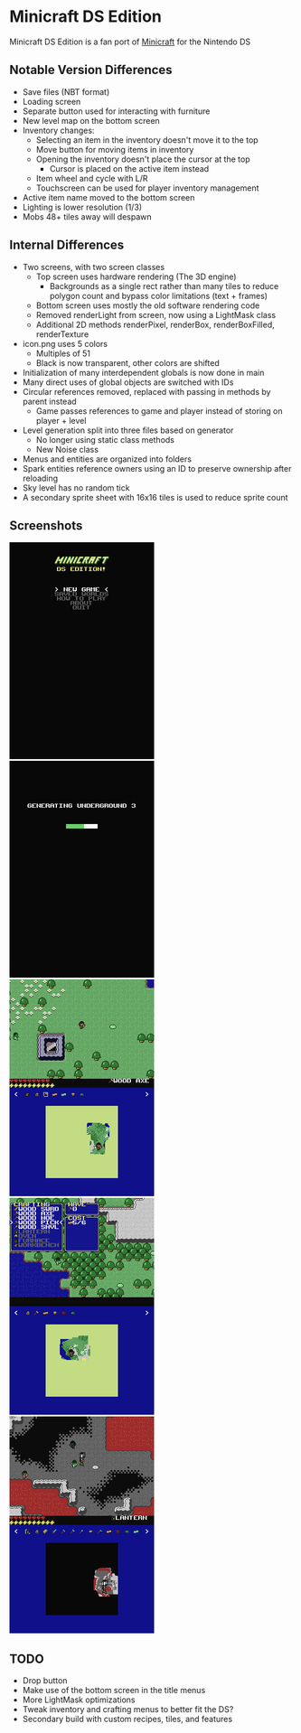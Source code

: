 # Minicraft DS Edition

Minicraft DS Edition is a fan port of [Minicraft](https://wikipedia.org/wiki/Minicraft) for the Nintendo DS

## Notable Version Differences

- Save files (NBT format)
- Loading screen
- Separate button used for interacting with furniture
- New level map on the bottom screen
- Inventory changes:
  - Selecting an item in the inventory doesn't move it to the top
  - Move button for moving items in inventory
  - Opening the inventory doesn't place the cursor at the top
    - Cursor is placed on the active item instead
  - Item wheel and cycle with L/R
  - Touchscreen can be used for player inventory management
- Active item name moved to the bottom screen
- Lighting is lower resolution (1/3)
- Mobs 48+ tiles away will despawn

## Internal Differences

- Two screens, with two screen classes
  - Top screen uses hardware rendering (The 3D engine)
    - Backgrounds as a single rect rather than many tiles to reduce polygon count and bypass color limitations (text + frames)
  - Bottom screen uses mostly the old software rendering code
  - Removed renderLight from screen, now using a LightMask class
  - Additional 2D methods renderPixel, renderBox, renderBoxFilled, renderTexture
- icon.png uses 5 colors
  - Multiples of 51
  - Black is now transparent, other colors are shifted
- Initialization of many interdependent globals is now done in main
- Many direct uses of global objects are switched with IDs
- Circular references removed, replaced with passing in methods by parent instead
  - Game passes references to game and player instead of storing on player + level
- Level generation split into three files based on generator
  - No longer using static class methods
  - New Noise class
- Menus and entities are organized into folders
- Spark entities reference owners using an ID to preserve ownership after reloading
- Sky level has no random tick
- A secondary sprite sheet with 16x16 tiles is used to reduce sprite count

## Screenshots

![Title Screen](screenshots/title-screen.png)
![Loading Screen](screenshots/loading-screen.png)
![Overworld](screenshots/overworld.png)
![Crafting](screenshots/crafting.png)
![Underground 3](screenshots/underground-3.png)

## TODO

- Drop button
- Make use of the bottom screen in the title menus
- More LightMask optimizations
- Tweak inventory and crafting menus to better fit the DS?
- Secondary build with custom recipes, tiles, and features
